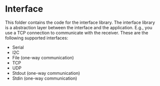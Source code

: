 # Interface
This folder contains the code for the interface library. The interface library is a abstraction layer between the interface and the application. E.g., you use a TCP connection to communicate with the receiver. These are the following supported interfaces:
- Serial
- I2C
- File (one-way communication)
- TCP
- UDP
- Stdout (one-way communication)
- Stdin (one-way communication)